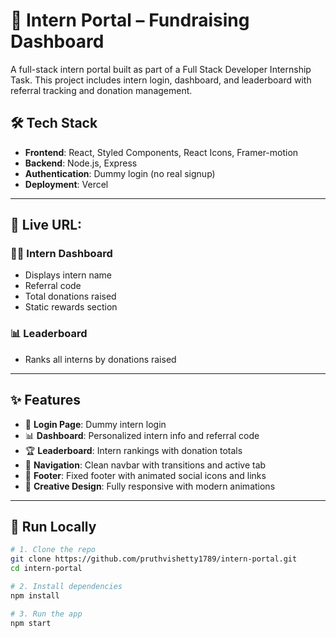 # 🚀 Intern Portal – Fundraising Dashboard

A full-stack intern portal built as part of a Full Stack Developer Internship Task. This project includes intern login, dashboard, and leaderboard with referral tracking and donation management.

## 🛠️ Tech Stack

- **Frontend**: React, Styled Components, React Icons, Framer-motion
- **Backend**: Node.js, Express 
- **Authentication**: Dummy login (no real signup)
- **Deployment**:  Vercel

---

## 📸 Live URL:

### 🧑‍💼 Intern Dashboard
- Displays intern name
- Referral code
- Total donations raised
- Static rewards section

### 📊 Leaderboard
- Ranks all interns by donations raised

---

## ✨ Features

- 🔐 **Login Page**: Dummy intern login
- 📊 **Dashboard**: Personalized intern info and referral code
- 🏆 **Leaderboard**: Intern rankings with donation totals
- 🧭 **Navigation**: Clean navbar with transitions and active tab
- 🦶 **Footer**: Fixed footer with animated social icons and links
- 🎨 **Creative Design**: Fully responsive with modern animations

---

## 🚦 Run Locally

```bash
# 1. Clone the repo
git clone https://github.com/pruthvishetty1789/intern-portal.git
cd intern-portal

# 2. Install dependencies
npm install

# 3. Run the app
npm start
